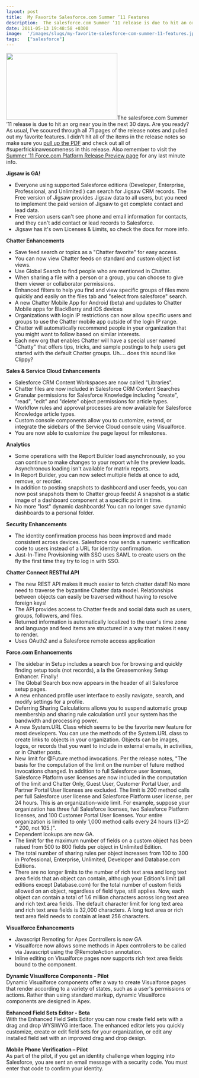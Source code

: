 ```yaml
---
layout: post
title:  My Favorite Salesforce.com Summer ’11 Features
description:  The salesforce.com Summer ’11 release is due to hit an org near you in the next 30 days. Are you ready? As usual, I’ve scoured through all 71 pages of the release notes and pulled out my favorite features. I didn’t hit all of the items in the release notes so make sure you pull up the PDF and check out all of #superfrickinawesomeness in this release. Also remember to visit the Summer ’11 Force.com Platform Release Preview page for any last minute info. Jigsaw is GA! * Everyone using supported S
date: 2011-05-13 19:48:58 +0300
image:  '/images/slugs/my-favorite-salesforce-com-summer-11-features.jpg'
tags:   ["salesforce"]
---
```

<p><a href="http://res.cloudinary.com/blog-jeffdouglas-com/image/upload/v1400327803/logo-summer11_xo64at.png"><img src="http://res.cloudinary.com/blog-jeffdouglas-com/image/upload/h_180,w_300/v1400327803/logo-summer11_xo64at.png" alt="" title="logo-summer11" width="300" height="180" class="alignleft size-medium wp-image-3888" /></a>The salesforce.com Summer ’11 release is due to hit an org near you in the next 30 days. Are you ready? As usual, I’ve scoured through all 71 pages of the release notes and pulled out my favorite features. I didn’t hit all of the items in the release notes so make sure you <a href="http://na1.salesforce.com/help/doc/en/salesforce_summer11_release_notes.pdf" target="_blank">pull up the PDF</a> and check out all of #superfrickinawesomeness in this release. Also remember to visit the <a href="http://www.salesforce.com/customer-resources/releases/" target="_blank">Summer ’11 Force.com Platform Release Preview page</a> for any last minute info.</p>
<p><strong>Jigsaw is GA!</strong></p>
<ul><li>Everyone using supported Salesforce editions (Developer, Enterprise, Professional, and Unlimited ) can search for Jigsaw CRM records. The Free version of Jigsaw provides Jigsaw data to all users, but you need to implement the paid version of Jigsaw to get complete contact and lead data.<li>Free version users can't see phone and email information for contacts, and they can't add contact or lead records to Salesforce.<li>Jigsaw has it's own Licenses & Limits, so check the docs for more info.
</ul>
<p><strong>Chatter Enhancements</strong></p>
<ul><li>Save feed search or topics as a "Chatter favorite" for easy access.<li>You can now view Chatter feeds on standard and custom object list views.<li>Use Global Search to find people who are mentioned in Chatter. <li>When sharing a file with a person or a group, you can choose to give them viewer or collaborator permissions.<li>Enhanced filters to help you find and view specific groups of files more quickly and easily on the files tab and "select from salesforce" search.<li>A new Chatter Mobile App for Android (beta) and updates to Chatter Mobile apps for BlackBerry and iOS devices<li>Organizations with login IP restrictions can now allow specific users and groups to use the Chatter mobile app outside of the login IP range.<li>Chatter will automatically recommend people in your organization that you might want to follow based on similar interests.<li>Each new org that enables Chatter will have a special user named "Chatty" that offers tips, tricks, and sample postings to help users get started with the default Chatter groups. Uh.... does this sound like Clippy?
</ul>
<p><strong>Sales & Service Cloud Enhancements</strong></p>
<ul><li>Salesforce CRM Content Workspaces are now called "Libraries".<li>Chatter files are now included in Salesforce CRM Content Searches<li>Granular permissions for Salesforce Knowledge including "create", "read", "edit" and "delete" object permissions for article types.<li>Workflow rules and approval processes are now available for Salesforce Knowledge article types.<li>Custom console components allow you to customize, extend, or integrate the sidebars of the Service Cloud console using Visualforce.<li>You are now able to customize the page layout for milestones.</ul>
<p><strong>Analytics</strong></p>
<ul><li>Some operations with the Report Builder load asynchronously, so you can continue to make changes to your report while the preview loads. Asynchronous loading isn't available for matrix reports.<li>In Report Builder, you can now select multiple fields at once to add, remove, or reorder.<li>In addition to posting snapshots to dashboard and user feeds, you can now post snapshots them to Chatter group feeds! A snapshot is a static image of a dashboard component at a specific point in time.<li>No more "lost" dynamic dashboards! You can no longer save dynamic dashboards to a personal folder. </ul>
<p><strong>Security Enhancements</strong></p>
<ul><li>The identity confirmation process has been improved and made consistent across devices. Salesforce now sends a numeric verification code to users instead of a URL for identity confirmation.<li>Just-In-Time Provisioning with SSO uses SAML to create users on the fly the first time they try to log in with SSO.</ul>
<p><strong>Chatter Connect RESTful API</strong></p>
<ul><li>The new REST API makes it much easier to fetch chatter data!! No more need to traverse the byzantine Chatter data model. Relationships between objects can easily be traversed without having to resolve foreign keys!<li>The API provides access to Chatter feeds and social data such as users, groups, followers, and files.<li>Returned information is automatically localized to the user's time zone and language and feed items are structured in a way that makes it easy to render.<li>Uses OAuth2 and a Salesforce remote access application</ul>
<p><strong>Force.com Enhancements</strong></p>
<ul><li>The sidebar in Setup includes a search box for browsing and quickly finding setup tools (not records), a la the Greasemonkey Setup Enhancer. Finally!<li>The Global Search box now appears in the header of all Salesforce setup pages.<li>A new enhanced profile user interface to easily navigate, search, and modify settings for a profile.<li>Deferring Sharing Calculations allows you to suspend automatic group membership and sharing rule calculation until your system has the bandwidth and processing power.<li>A new System.URL Class which seems to be the favorite new feature for most developers. You can use the methods of the System.URL class to create links to objects in your organization. Objects can be images, logos, or records that you want to include in external emails, in activities, or in Chatter posts.<li>New limit for @Future method invocations. Per the release notes, "The basis for the computation of the limit on the number of future method invocations changed. In addition to full Salesforce user licenses, Salesforce Platform user licenses are now included in the computation of the limit and Chatter Only, Guest User, Customer Portal User, and Partner Portal User licenses are excluded. The limit is 200 method calls per full Salesforce user license and Salesforce Platform user license, per 24 hours. This is an organization-wide limit. For example, suppose your organization has three full Salesforce licenses, two Salesforce Platform licenses, and 100 Customer Portal User licenses. Your entire organization is limited to only 1,000 method calls every 24 hours ((3+2) * 200, not 105.)".<li>Dependent lookups are now GA.<li>The limit for the maximum number of fields on a custom object has been raised from 500 to 800 fields per object in Unlimited Edition.<li>The total number of sharing rules per object increases from 100 to 300 in Professional, Enterprise, Unlimited, Developer and Database.com Editions.<li>There are no longer limits to the number of rich text area and long text area fields that an object can contain, although your Edition's limit (all editions except Database.com) for the total number of custom fields allowed on an object, regardless of field type, still applies. Now, each object can contain a total of 1.6 million characters across long text area and rich text area fields. The default character limit for long text area and rich text area fields is 32,000 characters. A long text area or rich text area field needs to contain at least 256 characters.</ul>
<p><strong>Visualforce Enhancements</strong></p>
<ul><li>Javascript Remoting for Apex Controllers is now GA <li>Visualforce now allows some methods in Apex controllers to be called via Javascript using the @RemoteAction annotation.<li>Inline editing on Visualforce pages now supports rich text area fields bound to the <apex:outputField> component.</ul>
<p><strong>Dynamic Visualforce Components - Pilot</strong><br>
Dynamic Visualforce components offer a way to create Visualforce pages that render according to a variety of states, such as a user's permissions or actions. Rather than using standard markup, dynamic Visualforce components are designed in Apex.</p>
<p><strong>Enhanced Field Sets Editor - Beta</strong><br>
With the Enhanced Field Sets Editor you can now create field sets with a drag and drop WYSIWYG interface. The enhanced editor lets you quickly customize, create or edit field sets for your organization, or edit any installed field set with an improved drag and drop design.</p>
<p><strong>Mobile Phone Verification – Pilot</strong><br>
As part of the pilot, if you get an identity challenge when logging into Salesforce, you are sent an email message with a security code. You must enter that code to confirm your identity.</p>

